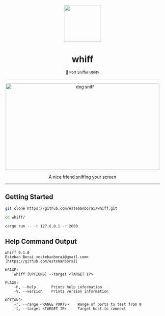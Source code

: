 <div align="center">
  <img src="https://camo.githubusercontent.com/734a3468bce992fbc3b729562d41c92f4912c99a/68747470733a2f2f7777772e727573742d6c616e672e6f72672f7374617469632f696d616765732f727573742d6c6f676f2d626c6b2e737667" height="120" width="120" />
  <h1>whiff</h1>
  <small>📡 Port Sniffer Utility</small>
</div>

<hr />
<div align="center">
  <img src="https://thumbs.gfycat.com/PartialFakeEnglishpointer-size_restricted.gif" alt="dog sniff" width="500" height="281" />
</div>
<p align="center">A nice friend sniffing your screen</p>
<hr />

## Getting Started

```bash
git clone https://github.com/estebanborai/whiff.git

cd whiff/

cargo run -- -t 127.0.0.1 -r 2600
```

## Help Command Output

```
whiff 0.1.0
Esteban Borai <estebanborai@gmail.com> (https://github.com/estebanborai)

USAGE:
    whiff [OPTIONS] --target <TARGET IP>

FLAGS:
    -h, --help       Prints help information
    -V, --version    Prints version information

OPTIONS:
    -r, --range <RANGE PORTS>    Range of ports to test from 0
    -t, --target <TARGET IP>     Target host to connect
```
